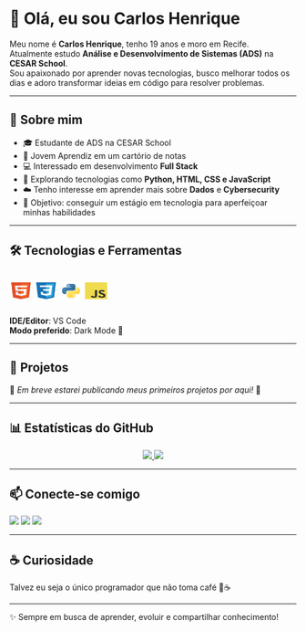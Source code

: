# 👋 Olá, eu sou Carlos Henrique

Meu nome é **Carlos Henrique**, tenho 19 anos e moro em Recife.  
Atualmente estudo **Análise e Desenvolvimento de Sistemas (ADS)** na **CESAR School**.  
Sou apaixonado por aprender novas tecnologias, busco melhorar todos os dias e adoro transformar ideias em código para resolver problemas.

---

## 🚀 Sobre mim
* 🎓 Estudante de ADS na CESAR School  
* 💼 Jovem Aprendiz em um cartório de notas  
* 💻 Interessado em desenvolvimento **Full Stack**  
* 🌱 Explorando tecnologias como **Python, HTML, CSS e JavaScript**  
* ☁️ Tenho interesse em aprender mais sobre **Dados** e **Cybersecurity**  
* 🎯 Objetivo: conseguir um estágio em tecnologia para aperfeiçoar minhas habilidades  

---

## 🛠️ Tecnologias e Ferramentas

<div style="display: inline_block"><br>
  <img align="center" alt="HTML" height="30" width="40" src="https://raw.githubusercontent.com/devicons/devicon/master/icons/html5/html5-original.svg">
  <img align="center" alt="CSS" height="30" width="40" src="https://raw.githubusercontent.com/devicons/devicon/master/icons/css3/css3-original.svg">
  <img align="center" alt="Python" height="30" width="40" src="https://raw.githubusercontent.com/devicons/devicon/master/icons/python/python-original.svg">
  <img align="center" alt="JavaScript" height="30" width="40" src="https://raw.githubusercontent.com/devicons/devicon/master/icons/javascript/javascript-original.svg">
</div>

##

**IDE/Editor**: VS Code  
**Modo preferido**: Dark Mode 🌙  

---

## 📌 Projetos

📂 *Em breve estarei publicando meus primeiros projetos por aqui!* 🚀  

---

## 📊 Estatísticas do GitHub

<div align="center">
  <a href="https://github.com/chdevbr">
    <img height="180em" src="https://github-readme-stats.vercel.app/api?username=chdevbr&show_icons=true&theme=tokyonight&include_all_commits=true&count_private=true"/>
    <img height="180em" src="https://github-readme-stats.vercel.app/api/top-langs/?username=chdevbr&layout=compact&langs_count=7&theme=tokyonight"/>
  </a>
</div>

---

## 📫 Conecte-se comigo

<div> 
  <a href="https://instagram.com/chdevbr" target="_blank"><img src="https://img.shields.io/badge/-Instagram-%23E4405F?style=for-the-badge&logo=instagram&logoColor=white"></a>
  <a href = "mailto:cchdevbr@gmail.com"><img src="https://img.shields.io/badge/-Gmail-%23333?style=for-the-badge&logo=gmail&logoColor=white"></a>
  <a href="https://www.linkedin.com/in/seu-perfil" target="_blank"><img src="https://img.shields.io/badge/-LinkedIn-%230077B5?style=for-the-badge&logo=linkedin&logoColor=white"></a> 
</div>

---

## ☕ Curiosidade
Talvez eu seja o único programador que não toma café 🚫☕

---

✨ Sempre em busca de aprender, evoluir e compartilhar conhecimento!

